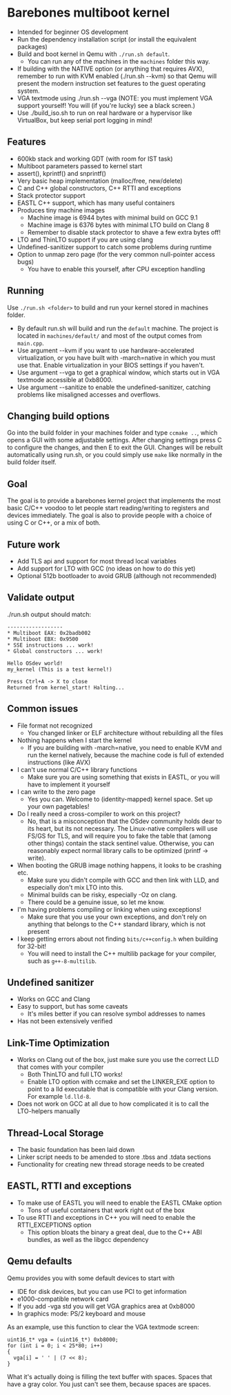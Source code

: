 # Barebones multiboot kernel

- Intended for beginner OS development
- Run the dependency installation script (or install the equivalent packages)
- Build and boot kernel in Qemu with `./run.sh default`.
	- You can run any of the machines in the `machines` folder this way.
- If building with the NATIVE option (or anything that requires AVX), remember to run with KVM enabled (./run.sh --kvm) so that Qemu will present the modern instruction set features to the guest operating system.
- VGA textmode using ./run.sh --vga (NOTE: you must implement VGA support yourself! You will (if you're lucky) see a black screen.)
- Use ./build_iso.sh to run on real hardware or a hypervisor like VirtualBox, but keep serial port logging in mind!

## Features

- 600kb stack and working GDT (with room for IST task)
- Multiboot parameters passed to kernel start
- assert(), kprintf() and snprintf()
- Very basic heap implementation (malloc/free, new/delete)
- C and C++ global constructors, C++ RTTI and exceptions
- Stack protector support
- EASTL C++ support, which has many useful containers
- Produces tiny machine images
	- Machine image is 6944 bytes with minimal build on GCC 9.1
	- Machine image is 6376 bytes with minimal LTO build on Clang 8
	- Remember to disable stack protector to shave a few extra bytes off!
- LTO and ThinLTO support if you are using clang
- Undefined-sanitizer support to catch some problems during runtime
- Option to unmap zero page (for the very common null-pointer access bugs)
    - You have to enable this yourself, after CPU exception handling

## Running

Use `./run.sh <folder>` to build and run your kernel stored in machines folder.
- By default run.sh will build and run the `default` machine. The project is located in `machines/default/` and most of the output comes from `main.cpp`.
- Use argument --kvm if you want to use hardware-accelerated virtualization, or you have built with -march=native in which you must use that. Enable virtualization in your BIOS settings if you haven't.
- Use argument --vga to get a graphical window, which starts out in VGA textmode accessible at 0xb8000.
- Use argument --sanitize to enable the undefined-sanitizer, catching problems like misaligned accesses and overflows.

## Changing build options

Go into the build folder in your machines folder and type `ccmake ..`, which opens a GUI with some adjustable settings. After changing settings press C to configure the changes, and then E to exit the GUI. Changes will be rebuilt automatically using run.sh, or you could simply use `make` like normally in the build folder itself.

## Goal

The goal is to provide a barebones kernel project that implements the most basic C/C++ voodoo to let people start reading/writing to registers and devices immediately. The goal is also to provide people with a choice of using C or C++, or a mix of both.

## Future work

- Add TLS api and support for most thread local variables
- Add support for LTO with GCC (no ideas on how to do this yet)
- Optional 512b bootloader to avoid GRUB (although not recommended)

## Validate output

./run.sh output should match:
```
------------------
* Multiboot EAX: 0x2badb002
* Multiboot EBX: 0x9500
* SSE instructions ... work!
* Global constructors ... work!

Hello OSdev world!
my_kernel (This is a test kernel!)

Press Ctrl+A -> X to close
Returned from kernel_start! Halting...
```

## Common issues

- File format not recognized
    - You changed linker or ELF architecture without rebuilding all the files
- Nothing happens when I start the kernel
    - If you are building with -march=native, you need to enable KVM and run the kernel natively, because the machine code is full of extended instructions (like AVX)
- I can't use normal C/C++ library functions
    - Make sure you are using something that exists in EASTL, or you will have to implement it yourself
- I can write to the zero page
    - Yes you can. Welcome to (identity-mapped) kernel space. Set up your own pagetables!
- Do I really need a cross-compiler to work on this project?
    - No, that is a misconception that the OSdev community holds dear to its heart, but its not necessary. The Linux-native compilers will use FS/GS for TLS, and will require you to fake the table that (among other things) contain the stack sentinel value. Otherwise, you can reasonably expect normal library calls to be optimized (printf -> write).
- When booting the GRUB image nothing happens, it looks to be crashing etc.
	- Make sure you didn't compile with GCC and then link with LLD, and especially don't mix LTO into this.
	- Minimal builds can be risky, especially -Oz on clang.
	- There could be a genuine issue, so let me know.
- I'm having problems compiling or linking when using exceptions!
	- Make sure that you use your own exceptions, and don't rely on anything that belongs to the C++ standard library, which is not present
- I keep getting errors about not finding `bits/c++config.h` when building for 32-bit!
	- You will need to install the C++ multilib package for your compiler, such as `g++-8-multilib`.

## Undefined sanitizer

- Works on GCC and Clang
- Easy to support, but has some caveats
    - It's miles better if you can resolve symbol addresses to names
- Has not been extensively verified

## Link-Time Optimization

- Works on Clang out of the box, just make sure you use the correct LLD that comes with your compiler
    - Both ThinLTO and full LTO works!
	- Enable LTO option with ccmake and set the LINKER_EXE option to point to a lld executable that is compatible with your Clang version. For example `ld.lld-8`.
- Does not work on GCC at all due to how complicated it is to call the LTO-helpers manually

## Thread-Local Storage

- The basic foundation has been laid down
- Linker script needs to be amended to store .tbss and .tdata sections
- Functionality for creating new thread storage needs to be created

## EASTL, RTTI and exceptions

- To make use of EASTL you will need to enable the EASTL CMake option
	- Tons of useful containers that work right out of the box
- To use RTTI and exceptions in C++ you will need to enable the RTTI_EXCEPTIONS option
	- This option bloats the binary a great deal, due to the C++ ABI bundles, as well as the libgcc dependency

## Qemu defaults

Qemu provides you with some default devices to start with
- IDE for disk devices, but you can use PCI to get information
- e1000-compatible network card
- If you add -vga std you will get VGA graphics area at 0xb8000
- In graphics mode: PS/2 keyboard and mouse

As an example, use this function to clear the VGA textmode screen:
```
uint16_t* vga = (uint16_t*) 0xb8000;
for (int i = 0; i < 25*80; i++)
{
  vga[i] = ' ' | (7 << 8);
}
```
What it's actually doing is filling the text buffer with spaces. Spaces that have a gray color. You just can't see them, because spaces are spaces.
